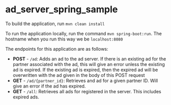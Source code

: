 # ad_server_spring_sample
To build the application, run `mvn clean install`

To run the application locally, run the command `mvn spring-boot:run`.  The hostname when you run this way we be `localhost:8080`

The endpoints for this application are as follows:

- **POST** - `/ad`: Adds an ad to the ad server. If there is an existing ad for the partner associated with the ad, this will give an error unless the existing ad is expired. If the existing ad is expired, then the expired ad will be overwritten with the ad given in the body of this POST request
- **GET** - `/ad/{partner_id}`: Retrieves and ad for a given partner ID. Will give an error if the ad has expired.
- **GET** - `/all`: Retrieves all ads for registered in the server. This includes expired ads.

